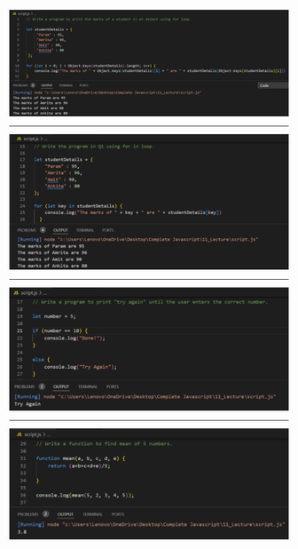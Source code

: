 ![Screenshot](i1.png)

---

![Screenshot](i2.png)

---

![Screenshot](i3.png)

---

![Screenshot](i4.png)
